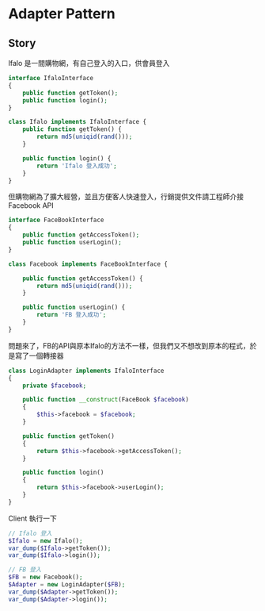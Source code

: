Adapter Pattern
===

Story
-------
Ifalo 是一間購物網，有自己登入的入口，供會員登入
```php
interface IfaloInterface
{
    public function getToken();
    public function login();
}

class Ifalo implements IfaloInterface {
    public function getToken() {
        return md5(uniqid(rand()));
    }

    public function login() {
        return 'Ifalo 登入成功';
    }
}
```
但購物網為了擴大經營，並且方便客人快速登入，行銷提供文件請工程師介接Facebook API
```php
interface FaceBookInterface
{
    public function getAccessToken();
    public function userLogin();
}

class Facebook implements FaceBookInterface {

    public function getAccessToken() {
        return md5(uniqid(rand()));
    }

    public function userLogin() {
        return 'FB 登入成功';
    }
}
```
問題來了，FB的API與原本Ifalo的方法不一樣，但我們又不想改到原本的程式，於是寫了一個轉接器
```php
class LoginAdapter implements IfaloInterface
{
    private $facebook;

    public function __construct(FaceBook $facebook)
    {
        $this->facebook = $facebook;
    }

    public function getToken()
    {
        return $this->facebook->getAccessToken();
    }

    public function login()
    {
        return $this->facebook->userLogin();
    }
}
```
Client 執行一下
```php
// Ifalo 登入
$Ifalo = new Ifalo();
var_dump($Ifalo->getToken());
var_dump($Ifalo->login());

// FB 登入
$FB = new Facebook();
$Adapter = new LoginAdapter($FB);
var_dump($Adapter->getToken());
var_dump($Adapter->login());
```

